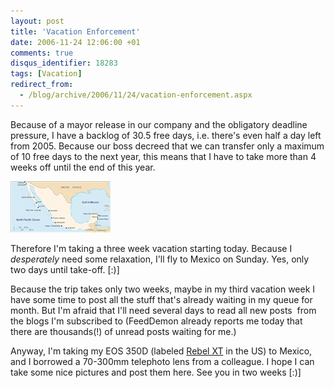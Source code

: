 ```yaml
---
layout: post
title: 'Vacation Enforcement'
date: 2006-11-24 12:06:00 +01
comments: true
disqus_identifier: 18283
tags: [Vacation]
redirect_from:
  - /blog/archive/2006/11/24/vacation-enforcement.aspx
---
```


Because of a mayor release in our company and the obligatory deadline pressure, I have a backlog of 30.5 free days, i.e. there's even half a day left from 2005. Because our boss decreed that we can transfer only a maximum of 10 free days to the next year, this means that I have to take more than 4 weeks off until the end of this year.

![](/files/archive/secondarythumb.jpeg)

Therefore I'm taking a three week vacation starting today. Because I *desperately* need some relaxation, I'll fly to Mexico on Sunday. Yes, only two days until take-off. [:)]

Because the trip takes only two weeks, maybe in my third vacation week I have some time to post all the stuff that's already waiting in my queue for month. But I'm afraid that I'll need several days to read all new posts  from the blogs I'm subscribed to (FeedDemon already reports me today that there are thousands(!) of unread posts waiting for me.)

Anyway, I'm taking my EOS 350D (labeled [Rebel XT](http://www.usa.canon.com/consumer/controller?act=ModelDetailAct&fcategoryid=139&modelid=11154 "Canon EOS Digital Rebel XT") in the US) to Mexico, and I borrowed a 70-300mm telephoto lens from a colleague. I hope I can take some nice pictures and post them here. See you in two weeks [:)]


